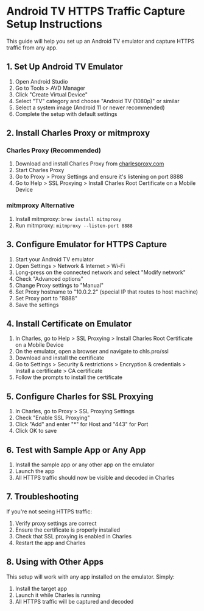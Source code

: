 # Android TV HTTPS Traffic Capture Setup Instructions

This guide will help you set up an Android TV emulator and capture HTTPS traffic from any app.

## 1. Set Up Android TV Emulator

1. Open Android Studio
2. Go to Tools > AVD Manager
3. Click "Create Virtual Device"
4. Select "TV" category and choose "Android TV (1080p)" or similar
5. Select a system image (Android 11 or newer recommended)
6. Complete the setup with default settings

## 2. Install Charles Proxy or mitmproxy

### Charles Proxy (Recommended)
1. Download and install Charles Proxy from [charlesproxy.com](https://www.charlesproxy.com/)
2. Start Charles Proxy
3. Go to Proxy > Proxy Settings and ensure it's listening on port 8888
4. Go to Help > SSL Proxying > Install Charles Root Certificate on a Mobile Device

### mitmproxy Alternative
1. Install mitmproxy: `brew install mitmproxy`
2. Run mitmproxy: `mitmproxy --listen-port 8888`

## 3. Configure Emulator for HTTPS Capture

1. Start your Android TV emulator
2. Open Settings > Network & Internet > Wi-Fi
3. Long-press on the connected network and select "Modify network"
4. Check "Advanced options"
5. Change Proxy settings to "Manual"
6. Set Proxy hostname to "10.0.2.2" (special IP that routes to host machine)
7. Set Proxy port to "8888"
8. Save the settings

## 4. Install Certificate on Emulator

1. In Charles, go to Help > SSL Proxying > Install Charles Root Certificate on a Mobile Device
2. On the emulator, open a browser and navigate to chls.pro/ssl
3. Download and install the certificate
4. Go to Settings > Security & restrictions > Encryption & credentials > Install a certificate > CA certificate
5. Follow the prompts to install the certificate

## 5. Configure Charles for SSL Proxying

1. In Charles, go to Proxy > SSL Proxying Settings
2. Check "Enable SSL Proxying"
3. Click "Add" and enter "*" for Host and "443" for Port
4. Click OK to save

## 6. Test with Sample App or Any App

1. Install the sample app or any other app on the emulator
2. Launch the app
3. All HTTPS traffic should now be visible and decoded in Charles

## 7. Troubleshooting

If you're not seeing HTTPS traffic:
1. Verify proxy settings are correct
2. Ensure the certificate is properly installed
3. Check that SSL proxying is enabled in Charles
4. Restart the app and Charles

## 8. Using with Other Apps

This setup will work with any app installed on the emulator. Simply:
1. Install the target app
2. Launch it while Charles is running
3. All HTTPS traffic will be captured and decoded